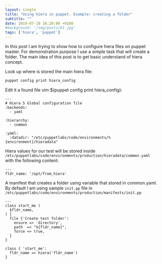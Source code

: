```yaml
---
layout: single
title: "Using hiera in puppet. Example: creating a folder"
subtitle: ""
date: 2019-07-19 16:20:00 +0100
#background: '/img/posts/01.jpg'
tags: ['hiera', 'puppet']
---
```

 
In this post I am trying to show how to configure hiera files on puppet master. For demonstration purpose I use a simple task that will create a folder. The main idea of this post is to get basic understand of hiera concept.

Look up where is stored the main hiera file:

````bash
puppet config print hiera_config 

````

Edit it a found file vim $(puppet config print hiera_config):

````puppet
---
# Hiera 5 Global configuration file
:backends:
  - yaml

:hierarchy:
  - common

:yaml:
  :datadir: "/etc/puppetlabs/code/environments/%{environment}/hieradata"
````

Hiera values for our test will be stored inside ``/etc/puppetlabs/code/environments/production/hieradata/common.yaml`` with the following content:

````puppet
---
fldr_name: '/opt/from_hiera'
````

A manifest that creates a folder using variable that stored in common.yaml. By default I am using sample ``init.pp`` file in ``/etc/puppetlabs/code/environments/production/manifests/init.pp``

````puppet
---
class start_me (
  $fldr_name,
) {
  file {'Create test folder':
    ensure => 'directory',
    path  => "${fldr_name}",
    force => true,
  }
}

class { 'start_me':
  fldr_name => hiera('fldr_name')
}

````


